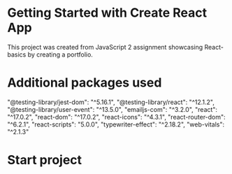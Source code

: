 # Getting Started with Create React App

This project was created from JavaScript 2 assignment showcasing React-basics by creating a portfolio. 

# Additional packages used

"@testing-library/jest-dom": "^5.16.1",
    "@testing-library/react": "^12.1.2",
    "@testing-library/user-event": "^13.5.0",
    "emailjs-com": "^3.2.0",
    "react": "^17.0.2",
    "react-dom": "^17.0.2",
    "react-icons": "^4.3.1",
    "react-router-dom": "^6.2.1",
    "react-scripts": "5.0.0",
    "typewriter-effect": "^2.18.2",
    "web-vitals": "^2.1.3"

# Start project

